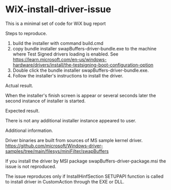 # WiX-install-driver-issue
This is a minimal set of code for WiX bug report

Steps to reproduce.

1. build the installer with command build.cmd
2. copy bundle installer swapBuffers-driver-bundle.exe to the machine where Test Signed drivers loading is enabled. See https://learn.microsoft.com/en-us/windows-hardware/drivers/install/the-testsigning-boot-configuration-option
3. Double click the bundle installer swapBuffers-driver-bundle.exe.
4. Follow the installer's instructions to install the driver.

Actual result.

When the installer's finish screen is appear or several seconds later the second instance of installer is started.

Expected result.

There is not any additional installer instance appeared to user.

Additional information.

Driver binaries are built from sources of MS sample kernel driver.
https://github.com/microsoft/Windows-driver-samples/tree/main/filesys/miniFilter/swapBuffers

If you install the driver by MSI package swapBuffers-driver-package.msi the issue is not reproduced.

The issue reproduces only if InstallHinfSection SETUPAPI function is called to install driver in CustomAction through the EXE or DLL.
